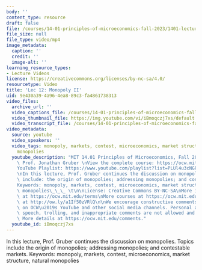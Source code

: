 ```yaml
---
body: ''
content_type: resource
draft: false
file: /courses/14-01-principles-of-microeconomics-fall-2023/1401-lecture12-2023oct18_360p_16_9.mp4
file_size: null
file_type: video/mp4
image_metadata:
  caption: ''
  credit: ''
  image-alt: ''
learning_resource_types:
- Lecture Videos
license: https://creativecommons.org/licenses/by-nc-sa/4.0/
resourcetype: Video
title: 'Lec 12: Monopoly II'
uid: 9e430a39-4a96-4ea8-89c3-fa4861738313
video_files:
  archive_url: ''
  video_captions_file: /courses/14-01-principles-of-microeconomics-fall-2023/1xUj6f3FdvTawTf4BfUZhWhnnDiQB5yvl_transcript.webvtt
  video_thumbnail_file: https://img.youtube.com/vi/iBmoqczj7xs/default.jpg
  video_transcript_file: /courses/14-01-principles-of-microeconomics-fall-2023/1xUj6f3FdvTawTf4BfUZhWhnnDiQB5yvl_transcript.pdf
video_metadata:
  source: youtube
  video_speakers: ''
  video_tags: monopoly, markets, contest, microeconomics, market structure, natural
    monopolies
  youtube_description: "MIT 14.01 Principles of Microeconomics, Fall 2023 \nInstructor:\
    \ Prof. Jonathan Gruber \nView the complete course: https://ocw.mit.edu/14-01F23\n\
    YouTube Playlist: https://www.youtube.com/playlist?list=PLUl4u3cNGP60V7HxLYRaJMbFzP77bzEjb\n\
    \nIn this lecture, Prof. Gruber continues the discussion on monopolies. Topics\
    \ include: the origin of monopolies; addressing monopolies; and contestable markets.\t\
    Keywords: monopoly, markets, contest, microeconomics, market structure, natural\
    \ monopolies\_\_\_ \t\n\nLicense: Creative Commons BY-NC-SA\nMore information\
    \ at https://ocw.mit.edu/terms\nMore courses at https://ocw.mit.edu\nSupport OCW\
    \ at http://ow.ly/a1If50zVRlQ\n\nWe encourage constructive comments and discussion\
    \ on OCW\u2019s YouTube and other social media channels. Personal attacks, hate\
    \ speech, trolling, and inappropriate comments are not allowed and may be removed.\
    \ More details at https://ocw.mit.edu/comments."
  youtube_id: iBmoqczj7xs
---
```

In this lecture, Prof. Gruber continues the discussion on monopolies. Topics include the origin of monopolies; addressing monopolies; and contestable markets. Keywords: monopoly, markets, contest, microeconomics, market structure, natural monopolies